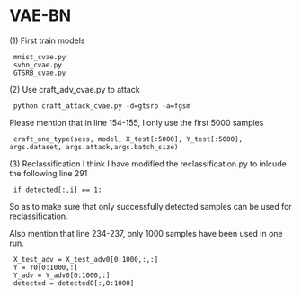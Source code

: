 # VAE-BN
(1) First train models
   
     mnist_cvae.py
     svhn_cvae.py
     GTSRB_cvae.py

(2) Use craft_adv_cvae.py to attack

     python craft_attack_cvae.py -d=gtsrb -a=fgsm
     
   Please mention that in line 154-155, I only use the first 5000 samples
   
     craft_one_type(sess, model, X_test[:5000], Y_test[:5000], args.dataset, args.attack,args.batch_size)

(3) Reclassification
   I think I have modified the reclassification.py to inlcude the following line 291
    
     if detected[:,i] == 1: 
    
   So as to make sure that only successfully detected samples can be used for reclassification.
   
   Also mention that line 234-237, only 1000 samples have been used in one run.
   
     X_test_adv = X_test_adv0[0:1000,:,:]
     Y = Y0[0:1000,:]
     Y_adv = Y_adv0[0:1000,:]
     detected = detected0[:,0:1000]
